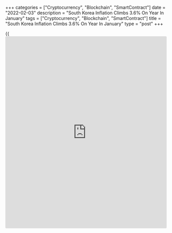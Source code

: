 +++
categories = ["Cryptocurrency", "Blockchain", "SmartContract"]
date = "2022-02-03"
description = "South Korea Inflation Climbs 3.6% On Year In January"
tags = ["Cryptocurrency", "Blockchain", "SmartContract"]
title = "South Korea Inflation Climbs 3.6% On Year In January"
type = "post"
+++

{{<iframe id="large-banner" src="https://www.bounty.group/#slide=1.0" width="100%" height="600" scrolling="no" style="border: 0px solid rgb(216, 221, 230); border-radius: 3px;">}}

Consumer prices in South Korea were up 3.6 percent on year in January,
Statistics Korea said on Friday.

That exceeded expectations for an increase of 3.3 percent and was down
from 3.7 percent in December.

On a monthly basis, inflation was up 0.6 percent - beating forecasts for
0.4 percent and up from 0.2 percent in the previous month.

Core CPI, which excludes volatile food prices, rose 0.6 percent on month
and 2.6 percent on year - accelerating from 0.4 percent on month and 2.2
percent on year in December.

For comments and feedback [contact](https://www.playgroundfx.com/contact/): editorial@rtt[news](https://www.letsplayfx.com/blog/forex-news-website/).com

[Economic News][1]

 **What parts of the world are seeing the best (and worst) economic
performances lately? Click[here][2] to check out our [Econ Scorecard][2]
and find out! See up-to-the-moment [ranking](https://www.playgroundfx.com/blog/crypto-exchange-ranking/)s for the best and worst
performers in [GDP][2], [unemployment rate][3], [inflation][4] and much
more.**

   1. www.rtt[news](https://www.letsplayfx.com/blog/forex-news-website/).com/Content/EconomicNews.aspx
   2. www.rtt[news](https://www.letsplayfx.com/blog/forex-news-website/).com/economic-scorecard/world-rank/GDP/highest-performance.aspx
   3. www.rtt[news](https://www.letsplayfx.com/blog/forex-news-website/).com/economic-scorecard/world-rank/unemployment-rate/lowest-performance.aspx
   4. www.rtt[news](https://www.letsplayfx.com/blog/forex-news-website/).com/economic-scorecard/world-rank/CPI/highest-performance.aspx